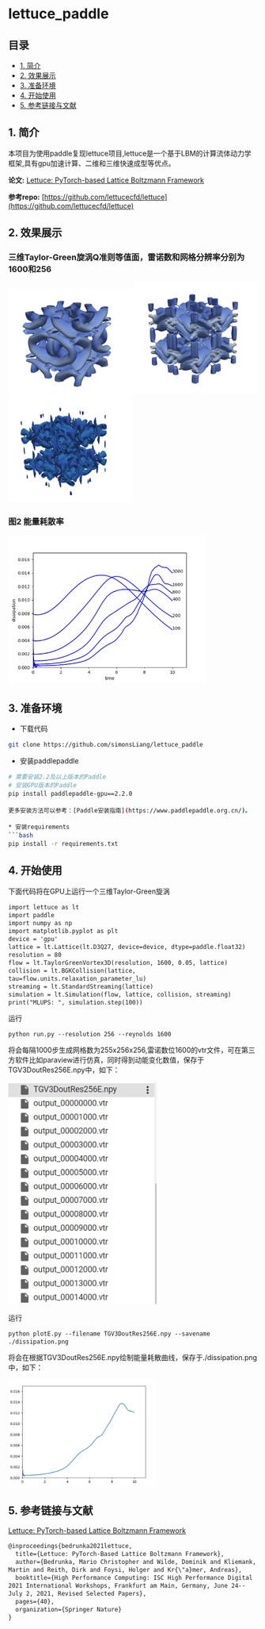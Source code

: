 # lettuce_paddle


## 目录


- [1. 简介]()
- [2. 效果展示]()
- [3. 准备环境]()
- [4. 开始使用]()
- [5. 参考链接与文献]()


## 1. 简介

本项目为使用paddle复现lettuce项目,lettuce是一个基于LBM的计算流体动力学框架,具有gpu加速计算、二维和三维快速成型等优点。

**论文:** [Lettuce: PyTorch-based Lattice Boltzmann Framework](https://arxiv.org/pdf/2106.12929.pdf)

**参考repo:** [https://github.com/lettucecfd/lettuce](https://github.com/lettucecfd/lettuce)


## 2. 效果展示

### 三维Taylor-Green旋涡Q准则等值面，雷诺数和网格分辨率分别为1600和256

<div>
    <img src="./figs/p5.png" width=250">
    <img src="./figs/p7.png" width=250"> 
    <img src="./figs/p10.png" width=250">
</div>

### 图2 能量耗散率

<div>
    <img src="./figs/dp.png" width=400">
</div>                                          


## 3. 准备环境

* 下载代码

```bash
git clone https://github.com/simonsLiang/lettuce_paddle
```

* 安装paddlepaddle

```bash
# 需要安装2.2及以上版本的Paddle
# 安装GPU版本的Paddle
pip install paddlepaddle-gpu==2.2.0

更多安装方法可以参考：[Paddle安装指南](https://www.paddlepaddle.org.cn/)。

* 安装requirements
```bash
pip install -r requirements.txt
```

## 4. 开始使用

下面代码将在GPU上运行一个三维Taylor-Green旋涡

```
import lettuce as lt
import paddle
import numpy as np
import matplotlib.pyplot as plt
device = 'gpu'  
lattice = lt.Lattice(lt.D3Q27, device=device, dtype=paddle.float32) 
resolution = 80
flow = lt.TaylorGreenVortex3D(resolution, 1600, 0.05, lattice)
collision = lt.BGKCollision(lattice, tau=flow.units.relaxation_parameter_lu)
streaming = lt.StandardStreaming(lattice)
simulation = lt.Simulation(flow, lattice, collision, streaming)
print("MLUPS: ", simulation.step(100))
```

运行
```
python run.py --resolution 256 --reynolds 1600
```
将会每隔1000步生成网格数为255x256x256,雷诺数位1600的vtr文件，可在第三方软件比如paraview进行仿真，同时得到动能变化数值，保存于TGV3DoutRes256E.npy中，如下：
<div>
    <img src="./figs/output1.png" width=300">
</div>     

运行
```
python plotE.py --filename TGV3DoutRes256E.npy --savename ./dissipation.png
```
将会在根据TGV3DoutRes256E.npy绘制能量耗散曲线，保存于./dissipation.png中，如下：

<div>
    <img src="./figs/output2.png" width=300">
</div>


## 5. 参考链接与文献
[Lettuce: PyTorch-based Lattice Boltzmann Framework](https://arxiv.org/pdf/2106.12929.pdf)

```
@inproceedings{bedrunka2021lettuce,
  title={Lettuce: PyTorch-Based Lattice Boltzmann Framework},
  author={Bedrunka, Mario Christopher and Wilde, Dominik and Kliemank, Martin and Reith, Dirk and Foysi, Holger and Kr{\"a}mer, Andreas},
  booktitle={High Performance Computing: ISC High Performance Digital 2021 International Workshops, Frankfurt am Main, Germany, June 24--July 2, 2021, Revised Selected Papers},
  pages={40},
  organization={Springer Nature}
}
```